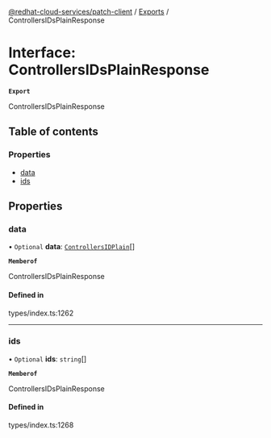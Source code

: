 [@redhat-cloud-services/patch-client](../README.md) / [Exports](../modules.md) / ControllersIDsPlainResponse

# Interface: ControllersIDsPlainResponse

**`Export`**

ControllersIDsPlainResponse

## Table of contents

### Properties

- [data](ControllersIDsPlainResponse.md#data)
- [ids](ControllersIDsPlainResponse.md#ids)

## Properties

### data

• `Optional` **data**: [`ControllersIDPlain`](ControllersIDPlain.md)[]

**`Memberof`**

ControllersIDsPlainResponse

#### Defined in

types/index.ts:1262

___

### ids

• `Optional` **ids**: `string`[]

**`Memberof`**

ControllersIDsPlainResponse

#### Defined in

types/index.ts:1268
